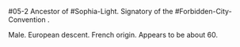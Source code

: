 #05-2
Ancestor of #Sophia-Light. Signatory of the #Forbidden-City-Convention .

Male. European descent. French origin. Appears to be about 60.